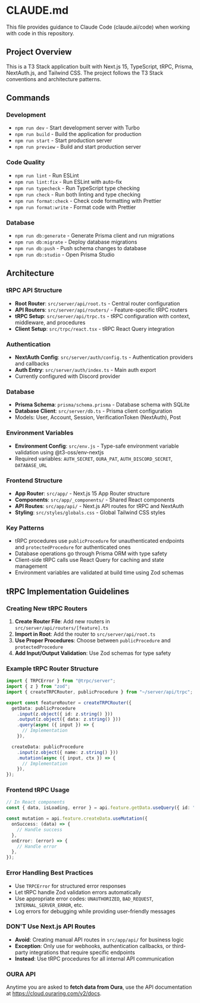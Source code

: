 # CLAUDE.md

This file provides guidance to Claude Code (claude.ai/code) when working with code in this repository.

## Project Overview

This is a T3 Stack application built with Next.js 15, TypeScript, tRPC, Prisma, NextAuth.js, and Tailwind CSS. The project follows the T3 Stack conventions and architecture patterns.

## Commands

### Development

- `npm run dev` - Start development server with Turbo
- `npm run build` - Build the application for production
- `npm run start` - Start production server
- `npm run preview` - Build and start production server

### Code Quality

- `npm run lint` - Run ESLint
- `npm run lint:fix` - Run ESLint with auto-fix
- `npm run typecheck` - Run TypeScript type checking
- `npm run check` - Run both linting and type checking
- `npm run format:check` - Check code formatting with Prettier
- `npm run format:write` - Format code with Prettier

### Database

- `npm run db:generate` - Generate Prisma client and run migrations
- `npm run db:migrate` - Deploy database migrations
- `npm run db:push` - Push schema changes to database
- `npm run db:studio` - Open Prisma Studio

## Architecture

### tRPC API Structure

- **Root Router**: `src/server/api/root.ts` - Central router configuration
- **API Routers**: `src/server/api/routers/` - Feature-specific tRPC routers
- **tRPC Setup**: `src/server/api/trpc.ts` - tRPC configuration with context, middleware, and procedures
- **Client Setup**: `src/trpc/react.tsx` - tRPC React Query integration

### Authentication

- **NextAuth Config**: `src/server/auth/config.ts` - Authentication providers and callbacks
- **Auth Entry**: `src/server/auth/index.ts` - Main auth export
- Currently configured with Discord provider

### Database

- **Prisma Schema**: `prisma/schema.prisma` - Database schema with SQLite
- **Database Client**: `src/server/db.ts` - Prisma client configuration
- Models: User, Account, Session, VerificationToken (NextAuth), Post

### Environment Variables

- **Environment Config**: `src/env.js` - Type-safe environment variable validation using @t3-oss/env-nextjs
- Required variables: `AUTH_SECRET`, `OURA_PAT`, `AUTH_DISCORD_SECRET`, `DATABASE_URL`

### Frontend Structure

- **App Router**: `src/app/` - Next.js 15 App Router structure
- **Components**: `src/app/_components/` - Shared React components
- **API Routes**: `src/app/api/` - Next.js API routes for tRPC and NextAuth
- **Styling**: `src/styles/globals.css` - Global Tailwind CSS styles

### Key Patterns

- tRPC procedures use `publicProcedure` for unauthenticated endpoints and `protectedProcedure` for authenticated ones
- Database operations go through Prisma ORM with type safety
- Client-side tRPC calls use React Query for caching and state management
- Environment variables are validated at build time using Zod schemas

## tRPC Implementation Guidelines

### Creating New tRPC Routers

1. **Create Router File**: Add new routers in `src/server/api/routers/[feature].ts`
2. **Import in Root**: Add the router to `src/server/api/root.ts`
3. **Use Proper Procedures**: Choose between `publicProcedure` and `protectedProcedure`
4. **Add Input/Output Validation**: Use Zod schemas for type safety

### Example tRPC Router Structure

```typescript
import { TRPCError } from "@trpc/server";
import { z } from "zod";
import { createTRPCRouter, publicProcedure } from "~/server/api/trpc";

export const featureRouter = createTRPCRouter({
  getData: publicProcedure
    .input(z.object({ id: z.string() }))
    .output(z.object({ data: z.string() }))
    .query(async ({ input }) => {
      // Implementation
    }),

  createData: publicProcedure
    .input(z.object({ name: z.string() }))
    .mutation(async ({ input, ctx }) => {
      // Implementation
    }),
});
```

### Frontend tRPC Usage

```typescript
// In React components
const { data, isLoading, error } = api.feature.getData.useQuery({ id: "123" });

const mutation = api.feature.createData.useMutation({
  onSuccess: (data) => {
    // Handle success
  },
  onError: (error) => {
    // Handle error
  },
});
```

### Error Handling Best Practices

- Use `TRPCError` for structured error responses
- Let tRPC handle Zod validation errors automatically
- Use appropriate error codes: `UNAUTHORIZED`, `BAD_REQUEST`, `INTERNAL_SERVER_ERROR`, etc.
- Log errors for debugging while providing user-friendly messages

### DON'T Use Next.js API Routes

- **Avoid**: Creating manual API routes in `src/app/api/` for business logic
- **Exception**: Only use for webhooks, authentication callbacks, or third-party integrations that require specific endpoints
- **Instead**: Use tRPC procedures for all internal API communication

### OURA API

Anytime you are asked to **fetch data from Oura**, use the API documentation at https://cloud.ouraring.com/v2/docs.
